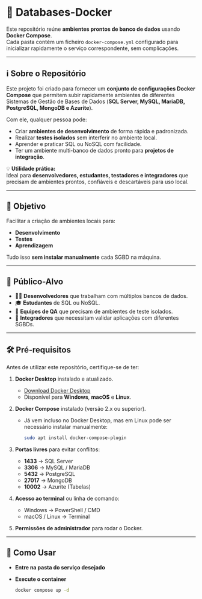 # 🐳 Databases-Docker

Este repositório reúne **ambientes prontos de banco de dados** usando **Docker Compose**.  
Cada pasta contém um ficheiro `docker-compose.yml` configurado para inicializar rapidamente o serviço correspondente, sem complicações.

---

## ℹ️ Sobre o Repositório
Este projeto foi criado para fornecer um **conjunto de configurações Docker Compose** que permitem subir rapidamente ambientes de diferentes Sistemas de Gestão de Bases de Dados (**SQL Server, MySQL, MariaDB, PostgreSQL, MongoDB e Azurite**).  

Com ele, qualquer pessoa pode:
- Criar **ambientes de desenvolvimento** de forma rápida e padronizada.
- Realizar **testes isolados** sem interferir no ambiente local.
- Aprender e praticar SQL ou NoSQL com facilidade.
- Ter um ambiente multi-banco de dados pronto para **projetos de integração**.

💡 **Utilidade prática:**  
Ideal para **desenvolvedores, estudantes, testadores e integradores** que precisam de ambientes prontos, confiáveis e descartáveis para uso local.

---

## 📌 Objetivo
Facilitar a criação de ambientes locais para:
- **Desenvolvimento**
- **Testes**
- **Aprendizagem**

Tudo isso **sem instalar manualmente** cada SGBD na máquina.

---

## 👥 Público-Alvo
- 👨‍💻 **Desenvolvedores** que trabalham com múltiplos bancos de dados.
- 🎓 **Estudantes** de SQL ou NoSQL.
- 🧪 **Equipes de QA** que precisam de ambientes de teste isolados.
- 🔗 **Integradores** que necessitam validar aplicações com diferentes SGBDs.

---

## 🛠 Pré-requisitos

Antes de utilizar este repositório, certifique-se de ter:

1. **Docker Desktop** instalado e atualizado.  
   - [Download Docker Desktop](https://www.docker.com/products/docker-desktop)
   - Disponível para **Windows**, **macOS** e **Linux**.

2. **Docker Compose** instalado (versão 2.x ou superior).  
   - Já vem incluso no Docker Desktop, mas em Linux pode ser necessário instalar manualmente:
     ```bash
     sudo apt install docker-compose-plugin
     ```

3. **Portas livres** para evitar conflitos:  
   - **1433** → SQL Server  
   - **3306** → MySQL / MariaDB  
   - **5432** → PostgreSQL  
   - **27017** → MongoDB  
   - **10002** → Azurite (Tabelas)

4. **Acesso ao terminal** ou linha de comando:
   - Windows → PowerShell / CMD
   - macOS / Linux → Terminal

5. **Permissões de administrador** para rodar o Docker.

---

## 🚀 Como Usar

- **Entre na pasta do serviço desejado**
- **Execute o container**

  ```bash
  docker compose up -d
